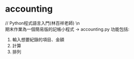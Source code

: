 # accounting
// Python程式語言入門(林百祥老師) \n\
期末作業為一個簡易版的記帳小程式 -> accounting.py
功能包括:
1. 輸入想要紀錄的項目、金額
2. 計算
3. 排列